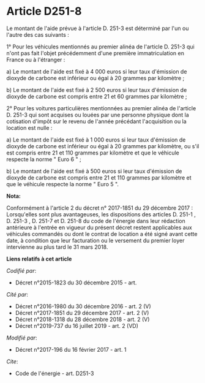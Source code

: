 # Article D251-8

Le montant de l'aide prévue à l'article D. 251-3 est déterminé par l'un ou l'autre des cas suivants : 

1° Pour les véhicules mentionnés au premier alinéa de l'article D. 251-3 qui n'ont pas fait l'objet précédemment d'une
première immatriculation en France ou à l'étranger : 

a) Le montant de l'aide est fixé à 4 000 euros si leur taux d'émission de dioxyde de carbone est inférieur ou égal à 20
grammes par kilomètre ; 

b) Le montant de l'aide est fixé à 2 500 euros si leur taux d'émission de dioxyde de carbone est compris entre 21 et 60
grammes par kilomètre ; 

2° Pour les voitures particulières mentionnées au premier alinéa de l'article D. 251-3 qui sont acquises ou louées par une
personne physique dont la cotisation d'impôt sur le revenu de l'année précédant l'acquisition ou la location est nulle : 

a) Le montant de l'aide est fixé à 1 000 euros si leur taux d'émission de dioxyde de carbone est inférieur ou égal à 20
grammes par kilomètre, ou s'il est compris entre 21 et 110 grammes par kilomètre et que le véhicule respecte la norme " Euro
6 " ; 

b) Le montant de l'aide est fixé à 500 euros si leur taux d'émission de dioxyde de carbone est compris entre 21 et 110
grammes par kilomètre et que le véhicule respecte la norme " Euro 5 ".

**Nota:**

Conformément à l'article 2 du décret n° 2017-1851 du 29 décembre 2017 : Lorsqu'elles sont plus avantageuses, les dispositions
des articles D. 251-1 , D. 251-3 , D. 251-7 et D. 251-8 du code de l'énergie dans leur rédaction antérieure à l'entrée en
vigueur du présent décret restent applicables aux véhicules commandés ou dont le contrat de location a été signé avant cette
date, à condition que leur facturation ou le versement du premier loyer intervienne au plus tard le 31 mars 2018.

**Liens relatifs à cet article**

_Codifié par_:

  - Décret n°2015-1823 du 30 décembre 2015 - art.

_Cité par_:

  - Décret n°2016-1980 du 30 décembre 2016 - art. 2 (V)
  - Décret n°2017-1851 du 29 décembre 2017 - art. 2 (V)
  - Décret n°2018-1318 du 28 décembre 2018 - art. 2 (V)
  - Décret n°2019-737 du 16 juillet 2019 - art. 2 (VD)

_Modifié par_:

  - Décret n°2017-196 du 16 février 2017 - art. 1

_Cite_:

  - Code de l'énergie - art. D251-3
